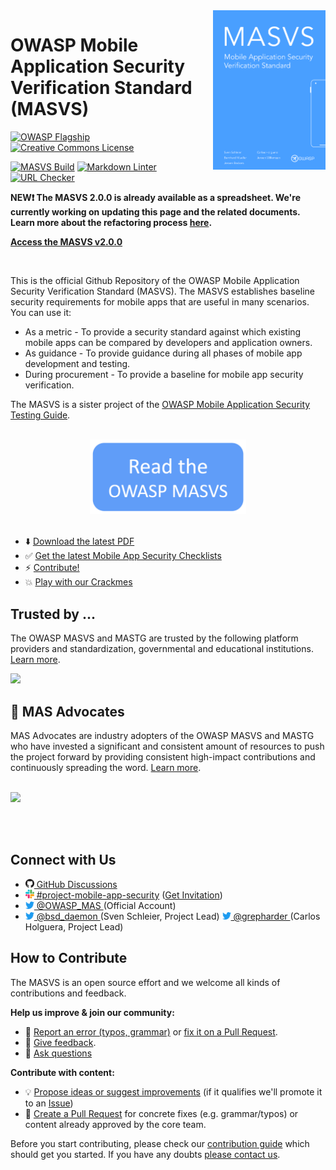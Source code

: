 <img width="180px" align="right" style="float: right;" src="cover.png">

# OWASP Mobile Application Security Verification Standard (MASVS)

[![OWASP Flagship](https://img.shields.io/badge/owasp-flagship%20project-48A646.svg)](https://owasp.org/projects/)
[![Creative Commons License](https://img.shields.io/github/license/OWASP/owasp-masvs)](https://creativecommons.org/licenses/by-sa/4.0/ "CC BY-SA 4.0")

[![MASVS Build](https://github.com/OWASP/owasp-masvs/workflows/MASVS%20Build/badge.svg)](https://github.com/OWASP/owasp-masvs/actions/workflows/docgenerator.yml)
[![Markdown Linter](https://github.com/OWASP/owasp-masvs/workflows/Markdown%20Linter/badge.svg)](https://github.com/OWASP/owasp-masvs/actions/workflows/markdown-linter.yml)
[![URL Checker](https://github.com/OWASP/owasp-masvs/workflows/URL%20Checker/badge.svg)](https://github.com/OWASP/owasp-masvs/actions/workflows/url-checker.yml)

**NEW❗ The MASVS 2.0.0 is already available as a spreadsheet. We're currently working on updating this page and the related documents. Learn more about the refactoring process [here](https://github.com/OWASP/owasp-masvs/discussions/categories/big-masvs-refactoring).**

**[Access the MASVS v2.0.0](https://docs.google.com/spreadsheets/d/1MZIvJ5Aze-zpyzLvQZVwyzF0bKWRPfnEd7nqFeH2PfA/edit?usp=sharing)**

<br>

This is the official Github Repository of the OWASP Mobile Application Security Verification Standard (MASVS). The MASVS establishes baseline security requirements for mobile apps that are useful in many scenarios. You can use it:

- As a metric - To provide a security standard against which existing mobile apps can be compared by developers and application owners.
- As guidance - To provide guidance during all phases of mobile app development and testing.
- During procurement - To provide a baseline for mobile app security verification.

The MASVS is a sister project of the [OWASP Mobile Application Security Testing Guide](https://github.com/OWASP/owasp-mastg "OWASP Mobile Application Security Testing Guide").

<br>

<center>
<a href="https://mas.owasp.org/MASVS">
<img width="250px" src="Document/images/open_website.png"/>
</a>
</center>

<br>

- ⬇️ [Download the latest PDF](https://github.com/OWASP/owasp-masvs/releases/latest)
- ✅ [Get the latest Mobile App Security Checklists](https://github.com/OWASP/owasp-mastg/releases/latest)
- ⚡ [Contribute!](#how-to-contribute)
- 💥 [Play with our Crackmes](https://mas.owasp.org/crackmes)

## Trusted by ...

The OWASP MASVS and MASTG are trusted by the following platform providers and standardization, governmental and educational institutions. [Learn more](https://mas.owasp.org/MASTG/Intro/0x02b-MASVS-MASTG-Adoption/).

<a href="https://mas.owasp.org/MASTG/Intro/0x02b-MASVS-MASTG-Adoption/">
<img src="https://github.com/OWASP/owasp-mastg/blob/master/Document/Images/Other/trusted-by-logos.png"/>
</a>

## 🥇 MAS Advocates

MAS Advocates are industry adopters of the OWASP MASVS and MASTG who have invested a significant and consistent amount of resources to push the project forward by providing consistent high-impact contributions and continuously spreading the word. [Learn more](https://mas.owasp.org/MASTG/Intro/0x02c-Acknowledgements).

<br>

<a href="https://mas.owasp.org/MASTG/Intro/0x02c-Acknowledgements#our-mastg-advocates">
<img src="https://raw.githubusercontent.com/OWASP/owasp-mastg/master/Document/Images/Other/nowsecure-logo.png" width="200px;" />
</a>

<br><br>

## Connect with Us

<ul>
<li><a href="https://github.com/OWASP/owasp-masvs/discussions"><img src="Document/images/GitHub_logo.png" width="14px"> GitHub Discussions</a></li>
<li><a href="https://owasp.slack.com/archives/C1M6ZVC6S"><img src="Document/Images/slack_logo.png" width="14px">  #project-mobile-app-security</a> (<a href="https://owasp.slack.com/join/shared_invite/zt-g398htpy-AZ40HOM1WUOZguJKbblqkw#//">Get Invitation</a>)</li>
<li><a href="https://twitter.com/OWASP_MAS"><img src="Document/images/twitter_logo.png" width="14px"> @OWASP_MAS </a> (Official Account)</li>
<li><a href="https://twitter.com/bsd_daemon"><img src="Document/images/twitter_logo.png" width="14px"> @bsd_daemon </a> (Sven Schleier, Project Lead) <a href="https://twitter.com/grepharder"><img src="Document/images/twitter_logo.png" width="14px"> @grepharder </a> (Carlos Holguera, Project Lead)</li>
</ul>

## How to Contribute

The MASVS is an open source effort and we welcome all kinds of contributions and feedback.

**Help us improve & join our community:**

- 🐞 [Report an error (typos, grammar)](https://github.com/OWASP/owasp-masvs/issues) or [fix it on a Pull Request](https://github.com/OWASP/owasp-masvs/pulls).
- 💬 [Give feedback](https://github.com/OWASP/owasp-masvs/discussions/categories/general).
- 🙏 [Ask questions](https://github.com/OWASP/owasp-masvs/discussions/categories/q-a)

**Contribute with content:**

- 💡 [Propose ideas or suggest improvements](https://github.com/OWASP/owasp-masvs/discussions/categories/ideas) (if it qualifies we'll promote it to an [Issue](https://github.com/OWASP/owasp-masvs/issues "Github issues"))
- 📄 [Create a Pull Request](https://github.com/OWASP/owasp-masvs/pulls) for concrete fixes (e.g. grammar/typos) or content already approved by the core team.

Before you start contributing, please check our [contribution guide](https://mas.owasp.org/contributing/) which should get you started. If you have any doubts [please contact us](#connect-with-us).
